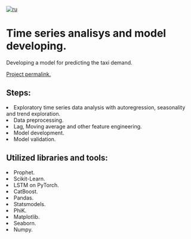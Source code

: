 [![ru](https://img.shields.io/badge/lang-ru-red.svg)](README.md)

# Time series analisys and model developing.
Developing a model for predicting the taxi demand.<br>

[Project permalink.](https://github.com/mrBrain101/Yandex_Practicum_projects/blob/de69bed0a9a25567597ec01b7cfa1973b2c52df7/ML_Time_Series_Analysis_Taxi/Ya_Practicum_ML_Time_Series_Taxi_distr_RUS.ipynb)

## Steps:
<li>Exploratory time series data analysis with autoregression, seasonality and trend exploration. 
<li>Data preprocessing. 
<li>Lag, Moving average and other feature engineering.
<li>Model development.
<li>Model validation.
  
## Utilized libraries and tools:
<li>Prophet.
<li>Scikit-Learn. 
<li>LSTM on PyTorch. 
<li>CatBoost. 
<li>Pandas. 
<li>Statsmodels. 
<li>PhiK. 
<li>Matplotlib. 
<li>Seaborn. 
<li>Numpy.
